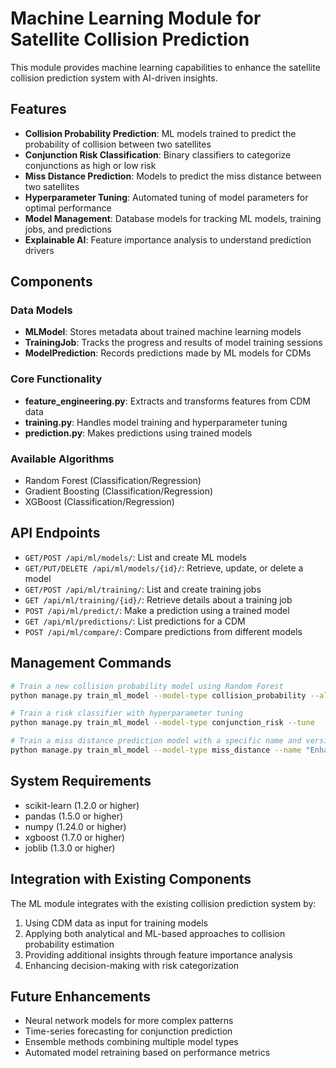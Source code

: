 # Machine Learning Module for Satellite Collision Prediction

This module provides machine learning capabilities to enhance the satellite collision prediction system with AI-driven insights.

## Features

- **Collision Probability Prediction**: ML models trained to predict the probability of collision between two satellites
- **Conjunction Risk Classification**: Binary classifiers to categorize conjunctions as high or low risk
- **Miss Distance Prediction**: Models to predict the miss distance between two satellites
- **Hyperparameter Tuning**: Automated tuning of model parameters for optimal performance
- **Model Management**: Database models for tracking ML models, training jobs, and predictions
- **Explainable AI**: Feature importance analysis to understand prediction drivers

## Components

### Data Models

- **MLModel**: Stores metadata about trained machine learning models
- **TrainingJob**: Tracks the progress and results of model training sessions
- **ModelPrediction**: Records predictions made by ML models for CDMs

### Core Functionality

- **feature_engineering.py**: Extracts and transforms features from CDM data
- **training.py**: Handles model training and hyperparameter tuning
- **prediction.py**: Makes predictions using trained models

### Available Algorithms

- Random Forest (Classification/Regression)
- Gradient Boosting (Classification/Regression)
- XGBoost (Classification/Regression)

## API Endpoints

- `GET/POST /api/ml/models/`: List and create ML models
- `GET/PUT/DELETE /api/ml/models/{id}/`: Retrieve, update, or delete a model
- `GET/POST /api/ml/training/`: List and create training jobs
- `GET /api/ml/training/{id}/`: Retrieve details about a training job
- `POST /api/ml/predict/`: Make a prediction using a trained model
- `GET /api/ml/predictions/`: List predictions for a CDM
- `POST /api/ml/compare/`: Compare predictions from different models

## Management Commands

```bash
# Train a new collision probability model using Random Forest
python manage.py train_ml_model --model-type collision_probability --algorithm random_forest

# Train a risk classifier with hyperparameter tuning
python manage.py train_ml_model --model-type conjunction_risk --tune

# Train a miss distance prediction model with a specific name and version
python manage.py train_ml_model --model-type miss_distance --name "Enhanced Miss Distance Predictor" --version "2.0.0"
```

## System Requirements

- scikit-learn (1.2.0 or higher)
- pandas (1.5.0 or higher)
- numpy (1.24.0 or higher)
- xgboost (1.7.0 or higher)
- joblib (1.3.0 or higher)

## Integration with Existing Components

The ML module integrates with the existing collision prediction system by:

1. Using CDM data as input for training models
2. Applying both analytical and ML-based approaches to collision probability estimation
3. Providing additional insights through feature importance analysis
4. Enhancing decision-making with risk categorization

## Future Enhancements

- Neural network models for more complex patterns
- Time-series forecasting for conjunction prediction
- Ensemble methods combining multiple model types
- Automated model retraining based on performance metrics